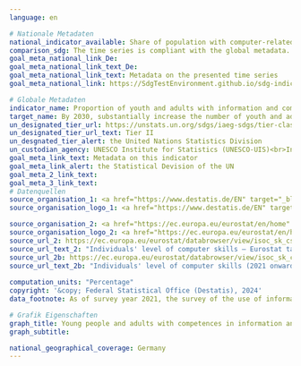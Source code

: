 ```yaml
---
language: en    

# Nationale Metadaten    
national_indicator_available: Share of population with computer-related activities    
comparison_sdg: The time series is compliant with the global metadata.    
goal_meta_national_link_De: 
goal_meta_national_link_text_De: 
goal_meta_national_link_text: Metadata on the presented time series
goal_meta_national_link: https://SdgTestEnvironment.github.io/sdg-indicators/public/Meta/4.4.1.pdf    

# Globale Metadaten    
indicator_name: Proportion of youth and adults with information and communications technology (ICT) skills, by type of skill    
target_name: By 2030, substantially increase the number of youth and adults who have relevant skills, including technical and vocational skills, for employment, decent jobs and entrepreneurship    
un_designated_tier_url: https://unstats.un.org/sdgs/iaeg-sdgs/tier-classification/    
un_designated_tier_url_text: Tier II    
un_desgnated_tier_alert: the United Nations Statistics Division    
un_custodian_agency: UNESCO Institute for Statistics (UNESCO-UIS)<br>International Telecommunication Union (ITU)    
goal_meta_link_text: Metadata on this indicator    
goal_meta_link_alert: the Statistical Devision of the UN    
goal_meta_2_link_text:     
goal_meta_3_link_text:         
# Datenquellen
source_organisation_1: <a href="https://www.destatis.de/EN" target="_blank"> Federal Statistical Office (Destatis) </a>
source_organisation_logo_1: <a href="https://www.destatis.de/EN" target="_blank"><img src="https://sdg-indikatoren.de/public/OrgImgEn/destatis.png" alt="Logo destatis" style="height:60px; width:148px"/></a>

source_organisation_2: <a href="https://ec.europa.eu/eurostat/en/home" target="_blank"> Statistical office of the European Union (Eurostat) </a>
source_organisation_logo_2: <a href="https://ec.europa.eu/eurostat/en/home" target="_blank"><img src="https://sdg-indikatoren.de/public/OrgImgEn/eurostat.png" alt="Logo eurostat" style="height:60px; width:148px"/></a>
source_url_2: https://ec.europa.eu/eurostat/databrowser/view/isoc_sk_cskl_i/default/table?lang=en
source_url_text_2: "Individuals' level of computer skills – Eurostat table [isoc_sk_cskl_i]"
source_url_2b: https://ec.europa.eu/eurostat/databrowser/view/isoc_sk_cskl_i21/default/table?lang=en
source_url_text_2b: "Individuals' level of computer skills (2021 onwards) – Eurostat table [isoc_sk_cskl_i21]"
    
computation_units: "Percentage"    
copyright: '&copy; Federal Statistical Office (Destatis), 2024'    
data_footnote: As of survey year 2021, the survey of the use of information and communication technologies (ICT) in households has been integrated into the microcensus as a survey component. Due to the methodological changes involved, only limited comparisons are possible between the results for the survey year 2021 and those for preceding years (break in time series).    

# Grafik Eigenschaften    
graph_title: Young people and adults with competences in information and communication technology (ICT)
graph_subtitle:     

national_geographical_coverage: Germany    
---
```


<span></span>